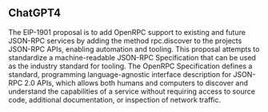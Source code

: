 ## ChatGPT4

The EIP-1901 proposal is to add OpenRPC support to existing and future JSON-RPC services by adding the method rpc.discover to the projects JSON-RPC APIs, enabling automation and tooling. This proposal attempts to standardize a machine-readable JSON-RPC Specification that can be used as the industry standard for tooling. The OpenRPC Specification defines a standard, programming language-agnostic interface description for JSON-RPC 2.0 APIs, which allows both humans and computers to discover and understand the capabilities of a service without requiring access to source code, additional documentation, or inspection of network traffic.
